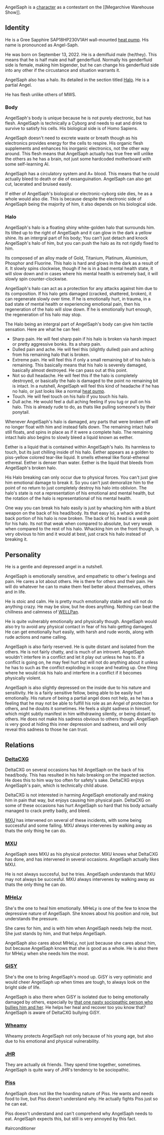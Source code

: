 AngelSaph is a [character](Characters) as a contestant on the [[Megarchive Warehouse Show]].

## Identity

He is a Gree Sapphire SAP18HP230V1AH wall-mounted [heat pump](Air%20Conditioners.md). His name is pronounced as Angel-Saph.

He was born on September 13, 2022. He is a demifluid male (he/they). This means that he is half male and half genderfluid. Normally his genderfluid side is female, making him bigender, but he can change his genderfluid side into any other if the circustance and situation warrants it.

AngelSaph also has a halo. Its detailed in the section titled [Halo](#Halo). He is a partial Angel.

He has flesh unlike others of MWS.

### Body

AngelSaph's body is unique because he is not purely electronic, but has flesh. AngelSaph is technically a Cyborg and needs to eat and drink to survive to satisfy his cells. His biological side is of Homo Sapiens.

AngelSaph doesn't need to excrete waste or breath though as his electronics provides energy for the cells to respire. His organic flesh supplements and enhances his inorganic electronics, not the other way around. This flesh means that AngelSaph actually has true free will unlike the others as he has a brain, not just some hardcoded motherboard with some self-learning AI.

AngelSaph has a circulatory system and A+ blood. This means that he could actually bleed to death or die of exsanguination. AngelSaph can also get cut, lacerated and bruised easily.

If either of AngelSaph's biological or electronic-cyborg side dies, he as a whole would also die. This is because despite the electronic side of AngelSaph being the majority of him, it also depends on his biological side.

### Halo
AngelSaph's halo is a floating shiny white-golden halo that surrounds him. Its tilted up to the right of AngelSaph and it can glow in the dark a yellow shine. Its an intergral part of his body; You can't just detach and knock AngelSaph's halo of him, but you can push the halo as its not rigidly fixed to him.

Its composed of an alloy made of Gold, Titanium, Platinum, Aluminium, Phosphor and Fluorine. This halo is hard and glows in the dark as a result of it. It slowly spins clockwise, though if he is in a bad mental health state, it will slow down and in cases where his mental health is extremely bad, it will slowly spin counter-clockwise.

AngelSaph's halo can act as a protection for any attacks against him due to its composition. If his halo gets damaged (cracked, shattered, broken), it can regenerate slowly over time. If he is emotionally hurt, in trauma, in a bad state of mental health or experiencing emotional pain, then his regeneration of the halo will slow down. If he is emotionally hurt enough, the regeneration of his halo may stop.

The Halo being an intergral part of AngelSaph's body can give him tactile sensation. Here are what he can feel: 
- Sharp pain. He will feel sharp pain if his halo is broken via harsh impact or pretty aggressive bonks. Its a sharp pain.
- Dulled pain and ache. He will feel this (slightly dulled) pain and aching from his remaining halo that is broken.
- Extreme pain. He will feel this if only a small remaining bit of his halo is remaining. This basically means that his halo is severely damaged, basically almost destroyed. He can pass out at this point.
- Not so dull headache. He will feel this if the halo is completely destroyed, or basically the halo is damaged to the point no remaining bit is intact. In a nutshell, AngelSaph will feel this kind of headache if he has no halo, or just looks like a normal [heat pump](Air%20Conditioners.md).
- Touch. He will feel touch on his halo if you touch his halo.
- Dull ache. He would feel a dull aching feeling if you tug or pull on his halo. This is already rude to do, as thats like pulling someone's by their ponytail.

Whenever AngelSaph's halo is damaged, any parts that were broken off will no longer float with him and instead falls down. The remaining intact halo still floats, and spins in place as if it were a complete halo. The remaining intact halo also begins to slowly bleed a liquid known as eether.

Eether is a liquid that is contained within AngelSaph's halo. Its harmless to touch, but its just chilling inside of his halo. Eether appears as a golden to piss-yellow colored tear-like liquid. It smells ethereal like floral-ethereal ethereal. Eether is denser than water. Eether is the liquid that bleeds from AngelSaph's broken halo.

His Halo breaking can only occur due to physical forces. You can't just give him emotional damage to break it. So you can't just demoralize him to the point of no return to just completely destroy his halo into oblivion. The halo's state is not a representation of his emotional and mental health, but the rotation of the halo is representational of his mental health.

One way you can break his halo easily is just by whacking him with a blunt weapon on the back of his head/body. Its that easy lol, a whack and the back portion of his halo is now broken. The back of his head is a weak point for his halo. Its not that weak when compared to absolute, but very weak when compared to the rest of his halo. Whacking him on the front though, is very obvious to him and it would at best, just crack his halo instead of breaking it.

## Personality
He is a gentle and depressed angel in a nutshell. 

AngelSaph is emotionally sensitive, and empathetic to other's feelings and pain. He cares a lot about others. He is there for others and their pain. He will do whatever he can to make them feel better about themselves, others and in life.

He is stoic and calm. He is pretty much emotionally stable and will not do anything crazy. He may be slow, but he does anything. Nothing can beat the chillness and calmness of [WELLPan](WELLPan.md).

He is quite vulnerably emotionally and physically though. AngelSaph would also try to avoid any physical contact in fear of his halo getting damaged. He can get emotionally hurt easily, with harsh and rude words, along with rude actions and name calling. 

AngelSaph is also fairly reserved. He is quite distant and isolated from the others. He is not fairly chatty, and is much of an introvert. AngelSaph wouldn't interfere in a conflict and let it play out unless he has to. If a conflict is going on, he may feel hurt but will not do anything about it unless he has to such as the conflict exploding in scope and heating up. One thing where he would risk his halo and interfere in a conflict if it becomes physically violent.

AngelSaph is also slightly depressed on the inside due to his nature and sensitivity. He is a fairly sensitive fellow, being able to be easily hurt emotionally. His nature of being a partial angel does not help, as he has a feeling that he may not be able to fulfill his role as an Angel of protection for others, and he doubts it sometimes. He feels a slight sadness in himself, which might subtly manifest in him withdrawing silently, or being distant to others. He does not make his sadness obvious to others though. AngelSaph is very good at hiding this inner depression and sadness, and will only reveal this sadness to those he can trust.

## Relations

### [DeltaCXG](VXU.md#DeltaCXG)

DeltaCXG on several occasions has hit AngelSaph on the back of his head/body. This has resulted in his halo breaking on the impacted section. He does this to him way too often for safety's sake. DeltaCXG enjoys AngelSaph's pain, which is technically child abuse.

DeltaCXG is not interested in harming AngelSaph emotionally and making him in pain that way, but enjoys causing him physical pain. DeltaCXG on some of these occasions has hurt AngelSaph so hard that his body actually managed to crack pretty badly, and bleed. 

[MXU](VXU.md#MXU) has intervened on several of these incidents, with some being successful and some failing. MXU always intervenes by walking away as thats the only thing he can do.

### [MXU](VXU.md#MXU)
AngelSaph sees MXU as his physical protector. MXU knows what DeltaCXG has done, and has intervened in several occasions. AngelSaph actually likes MXU.

He is not always succesful, but he tries. AngelSaph understands that MXU may not always be succesful. MXU always intervenes by walking away as thats the only thing he can do.

### [MHeLy](MHeLy.md)
She's the one to heal him emotionally. MHeLy is one of the few to know the depressive nature of AngelSaph. She knows about his position and role, but understands the pressure.

She cares for him, and is with him when AngelSaph needs help the most. She just stands by him, and that helps AngelSaph.

AngelSaph also cares about MHeLy, not just because she cares about him, but because AngelSaph knows that she is good as a whole. He is also there for MHeLy when she needs him the most.

### [GiSY](GiSY.md)
She's the one to bring AngelSaph's mood up. GiSY is very optimistic and would cheer AngelSaph up when times are tough, to always look on the bright side of life.

AngelSaph is also there when GiSY is isolated due to being emotionally damaged by others, especially by [that one nasty sociopathic person who bullies him and her](VXU.md#DeltaCXG). He helps her heal and recover too you know that? AngelSaph is aware of DeltaCXG bullying GiSY.

### [Wheamy](Wheamy.md)
Wheamy protects AngelSaph not only because of his young age, but also due to his emotional and physical vulnerability.

### [JHR](JHR.md)
They are actually ok friends. They spend time together, sometimes. AngelSaph is quite wary of JHR's tendency to be sociopathic.

### [Piss](Piss.md)
AngelSaph does not like the hoarding nature of Piss. He wants and needs food to live, but Piss doesn't understand why. He actually fights Piss just so he can eat.

Piss doesn't understand and can't comprehend why AngelSaph needs to eat. AngelSaph expects this, but still is very annoyed by this fact.

#airconditioner 